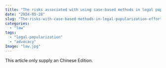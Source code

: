 ```yaml
---
title: "The risks associated with using case-based methods in legal popularization efforts"
date: "2024-05-28"
slug: "The-risks-with-case-based-methods-in-legal-popularization-efforts"
categories: 
  - "law"
tags:   
  - "legal-popularization"
  - "advocacy"
Image: "law.jpg"
---
```


This article only supply an Chinese Edition.